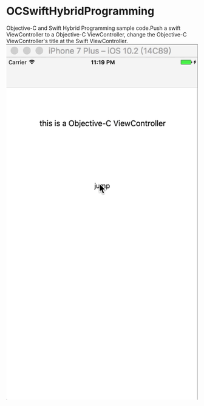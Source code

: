 # OCSwiftHybridProgramming
Objective-C and Swift Hybrid Programming sample code.Push a swift ViewController to a Objective-C ViewController, change the Objective-C ViewController's title at the Swift ViewController.
![Image text](https://github.com/EdYao/OCSwiftHybridProgramming/raw/master/img/2016-12-20%2023_36_51.gif)
